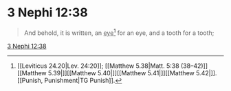 # 3 Nephi 12:38

> And behold, it is written, an <u>eye</u>[^a] for an eye, and a tooth for a tooth;

[3 Nephi 12:38](https://www.churchofjesuschrist.org/study/scriptures/bofm/3-ne/12?lang=eng&id=p38#p38)


[^a]: [[Leviticus 24.20|Lev. 24:20]]; [[Matthew 5.38|Matt. 5:38 (38–42)]][[Matthew 5.39|]][[Matthew 5.40|]][[Matthew 5.41|]][[Matthew 5.42|]]. [[Punish, Punishment|TG Punish]].  
